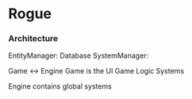 # Rogue

### Architecture
EntityManager: Database
SystemManager: 

Game <-> Engine
Game is the UI
Game Logic Systems

Engine contains global systems